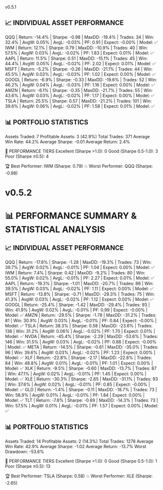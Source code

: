 v0.5.1



📈 INDIVIDUAL ASSET PERFORMANCE
------------------------------------------------------------------------------------------------------------------------
   QQQ | Return:   -14.4% | Sharpe:  -0.98 | MaxDD:  -19.4% | Trades:  34 | Win:  32.4% | AvgW:  0.05% | AvgL:  -0.03% | PF:  0.91 | Expect:  -0.00% | Model: ✅
   IWM | Return:    12.1% | Sharpe:   0.79 | MaxDD:  -10.9% | Trades:  40 | Win:  57.5% | AvgW:  0.03% | AvgL:  -0.02% | PF:  1.83 | Expect:   0.01% | Model: ✅
  AAPL | Return:    11.5% | Sharpe:   0.51 | MaxDD:  -15.1% | Trades:  45 | Win:  44.4% | AvgW:  0.05% | AvgL:  -0.02% | PF:  2.02 | Expect:   0.01% | Model: ✅
  MSFT | Return:    -5.2% | Sharpe:  -0.26 | MaxDD:  -21.1% | Trades:  44 | Win:  45.5% | AvgW:  0.03% | AvgL:  -0.03% | PF:  1.02 | Expect:   0.00% | Model: ✅
 GOOGL | Return:    -6.9% | Sharpe:  -0.33 | MaxDD:  -19.6% | Trades:  52 | Win:  46.2% | AvgW:  0.04% | AvgL:  -0.03% | PF:  1.16 | Expect:   0.00% | Model: ✅
  AMZN | Return:    -6.1% | Sharpe:  -0.35 | MaxDD:  -21.7% | Trades:  55 | Win:  43.6% | AvgW:  0.03% | AvgL:  -0.02% | PF:  1.17 | Expect:   0.00% | Model: ✅
  TSLA | Return:    25.5% | Sharpe:   0.57 | MaxDD:  -21.2% | Trades: 101 | Win:  39.6% | AvgW:  0.06% | AvgL:  -0.02% | PF:  1.58 | Expect:   0.01% | Model: ✅

📊 PORTFOLIO STATISTICS
------------------------------------------------------------
Assets Traded:         7
Profitable Assets:     3 (42.9%)
Total Trades:          371
Average Win Rate:      44.2%
Average Sharpe:        -0.01
Average Return:        2.4%

🎯 PERFORMANCE TIERS
Excellent (Sharpe >1.0):   0
Good (Sharpe 0.5-1.0):     3
Poor (Sharpe ≤0.5):        4

🏆 Best Performer:         IWM (Sharpe: 0.79)
💥 Worst Performer:        QQQ (Sharpe: -0.98)

v0.5.2
========================================================================================================================
📊 PERFORMANCE SUMMARY & STATISTICAL ANALYSIS
========================================================================================================================

📈 INDIVIDUAL ASSET PERFORMANCE
------------------------------------------------------------------------------------------------------------------------
   QQQ | Return:   -17.8% | Sharpe:  -1.28 | MaxDD:  -19.3% | Trades:  73 | Win:  39.7% | AvgW:  0.02% | AvgL:  -0.01% | PF:  1.04 | Expect:   0.00% | Model: ✅
   IWM | Return:     7.4% | Sharpe:   0.42 | MaxDD:   -9.2% | Trades:  80 | Win:  55.0% | AvgW:  0.02% | AvgL:  -0.01% | PF:  2.27 | Expect:   0.01% | Model: ✅
  AAPL | Return:   -19.3% | Sharpe:  -1.01 | MaxDD:  -20.7% | Trades:  86 | Win:  39.5% | AvgW:  0.03% | AvgL:  -0.02% | PF:  1.11 | Expect:   0.00% | Model: ✅
  MSFT | Return:   -13.8% | Sharpe:  -0.71 | MaxDD:  -29.3% | Trades:  75 | Win:  41.3% | AvgW:  0.03% | AvgL:  -0.02% | PF:  1.12 | Expect:   0.00% | Model: ✅
 GOOGL | Return:   -25.4% | Sharpe:  -1.42 | MaxDD:  -29.4% | Trades:  93 | Win:  41.9% | AvgW:  0.02% | AvgL:  -0.01% | PF:  0.99 | Expect:  -0.00% | Model: ✅
  AMZN | Return:   -29.5% | Sharpe:  -1.78 | MaxDD:  -31.2% | Trades:  81 | Win:  30.9% | AvgW:  0.03% | AvgL:  -0.01% | PF:  0.84 | Expect:  -0.00% | Model: ✅
  TSLA | Return:    38.3% | Sharpe:   0.58 | MaxDD:  -23.6% | Trades: 138 | Win:  31.2% | AvgW:  0.06% | AvgL:  -0.02% | PF:  1.70 | Expect:   0.01% | Model: ✅
  NVDA | Return:   -45.4% | Sharpe:  -2.29 | MaxDD:  -53.6% | Trades: 146 | Win:  31.5% | AvgW:  0.03% | AvgL:  -0.02% | PF:  0.88 | Expect:  -0.00% | Model: ✅
  META | Return:   -14.5% | Sharpe:  -0.61 | MaxDD:  -35.0% | Trades:  96 | Win:  39.6% | AvgW:  0.03% | AvgL:  -0.02% | PF:  1.23 | Expect:   0.00% | Model: ✅
   XLF | Return:   -22.8% | Sharpe:  -2.17 | MaxDD:  -22.8% | Trades:  84 | Win:  48.8% | AvgW:  0.01% | AvgL:  -0.01% | PF:  1.01 | Expect:   0.00% | Model: ✅
   XLK | Return:    -9.5% | Sharpe:  -0.60 | MaxDD:  -13.7% | Trades:  87 | Win:  47.1% | AvgW:  0.02% | AvgL:  -0.01% | PF:  1.45 | Expect:   0.00% | Model: ✅
   XLE | Return:   -30.3% | Sharpe:  -2.65 | MaxDD:  -31.1% | Trades:  93 | Win:  37.6% | AvgW:  0.02% | AvgL:  -0.01% | PF:  0.85 | Expect:  -0.00% | Model: ✅
   GLD | Return:    -1.4% | Sharpe:  -0.11 | MaxDD:  -18.7% | Trades:  73 | Win:  58.9% | AvgW:  0.01% | AvgL:  -0.01% | PF:  1.84 | Expect:   0.00% | Model: ✅
   TLT | Return:    -7.8% | Sharpe:  -0.69 | MaxDD:  -14.3% | Trades:  73 | Win:  57.5% | AvgW:  0.01% | AvgL:  -0.01% | PF:  1.57 | Expect:   0.00% | Model: ✅

📊 PORTFOLIO STATISTICS
------------------------------------------------------------
Assets Traded:         14
Profitable Assets:     2 (14.3%)
Total Trades:          1278
Average Win Rate:      42.9%
Average Sharpe:        -1.02
Average Return:        -13.7%
Worst Drawdown:        -53.6%

🎯 PERFORMANCE TIERS
Excellent (Sharpe >1.0):   0
Good (Sharpe 0.5-1.0):     1
Poor (Sharpe ≤0.5):        13

🏆 Best Performer:         TSLA (Sharpe: 0.58)
💥 Worst Performer:        XLE (Sharpe: -2.65)